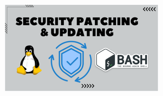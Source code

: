 ![image alt](https://github.com/AdhmAbdein/Security-patching/blob/eb0222c320f2e09bd46e5ef5a7b1c13458bc703b/image.png)
